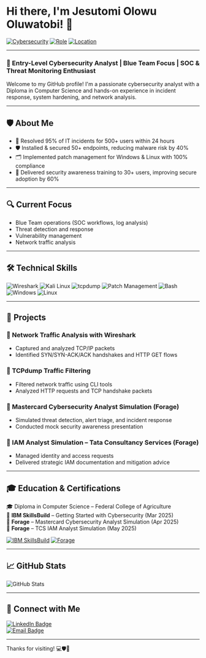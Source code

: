 # Hi there, I'm Jesutomi Olowu Oluwatobi! 👋

[![Cybersecurity](https://img.shields.io/badge/Blue%20Team-Cybersecurity-informational?style=flat&logo=windowsdefender&logoColor=white&color=2bbc8a)](https://en.wikipedia.org/wiki/Blue_team_(computer_security))
[![Role](https://img.shields.io/badge/Entry--Level%20Analyst-SOC%20Focused-blueviolet)]()
[![Location](https://img.shields.io/badge/Lagos,%20Nigeria-🌍-blue)]()

---

### 🎯 Entry-Level Cybersecurity Analyst | Blue Team Focus | SOC & Threat Monitoring Enthusiast

Welcome to my GitHub profile! I'm a passionate cybersecurity analyst with a Diploma in Computer Science and hands-on experience in incident response, system hardening, and network analysis.

---

## 🛡️ About Me
- 🔧 Resolved 95% of IT incidents for 500+ users within 24 hours  
- 🛡️ Installed & secured 50+ endpoints, reducing malware risk by 40%  
- 🗂️ Implemented patch management for Windows & Linux with 100% compliance  
- 📢 Delivered security awareness training to 30+ users, improving secure adoption by 60%  

---

## 🔍 Current Focus
- Blue Team operations (SOC workflows, log analysis)  
- Threat detection and response  
- Vulnerability management  
- Network traffic analysis  

---

## 🛠️ Technical Skills

![Wireshark](https://img.shields.io/badge/Wireshark-Enabled-blue?logo=wireshark&logoColor=white)
![Kali Linux](https://img.shields.io/badge/Kali_Linux-Ethical_Hacking-blue?logo=linux)
![tcpdump](https://img.shields.io/badge/tcpdump-CLI_Traffic_Analysis-lightgrey?logo=gnu-bash)
![Patch Management](https://img.shields.io/badge/Patch--Management-100%25_Compliance-green)
![Bash](https://img.shields.io/badge/Bash-Scripting-black?logo=gnubash)
![Windows](https://img.shields.io/badge/Windows-OS-blue?logo=windows)
![Linux](https://img.shields.io/badge/Linux-Ubuntu/Kali-orange?logo=linux)

---

## 📂 Projects

### 🧪 Network Traffic Analysis with Wireshark
- Captured and analyzed TCP/IP packets  
- Identified SYN/SYN-ACK/ACK handshakes and HTTP GET flows  

### 🧪 TCPdump Traffic Filtering
- Filtered network traffic using CLI tools  
- Analyzed HTTP requests and TCP handshake packets  

### 🧪 Mastercard Cybersecurity Analyst Simulation (Forage)
- Simulated threat detection, alert triage, and incident response  
- Conducted mock security awareness presentation  

### 🧪 IAM Analyst Simulation – Tata Consultancy Services (Forage)
- Managed identity and access requests  
- Delivered strategic IAM documentation and mitigation advice  

---

## 🎓 Education & Certifications

🎓 Diploma in Computer Science – Federal College of Agriculture  
📜 **IBM SkillsBuild** – Getting Started with Cybersecurity (Mar 2025)  
📜 **Forage** – Mastercard Cybersecurity Analyst Simulation (Apr 2025)  
📜 **Forage** – TCS IAM Analyst Simulation (May 2025)  

[![IBM SkillsBuild](https://img.shields.io/badge/IBM-SkillsBuild-blue?logo=ibm&logoColor=white)](https://skillsbuild.org)
[![Forage](https://img.shields.io/badge/Forage-Job%20Simulations-orange?logo=forage&logoColor=white)](https://www.theforage.com)

---

## 📈 GitHub Stats

![GitHub Stats](https://github-readme-stats.vercel.app/api?username=yourusername&show_icons=true&theme=radical)

---

## 🔗 Connect with Me

[![LinkedIn Badge](https://img.shields.io/badge/-LinkedIn-0A66C2?style=flat-square&logo=linkedin&logoColor=white)](https://linkedin.com/in/jesutomi-olowu-8b16b0238)  
[![Email Badge](https://img.shields.io/badge/-Email-D14836?style=flat-square&logo=gmail&logoColor=white)](mailtool:olowujesutomi@gmail.com)

---

Thanks for visiting! 💻🛡️🚀

